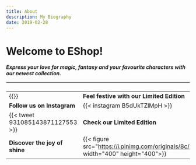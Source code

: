 ```yaml
---
title: About
description: My Biography
date: 2019-02-28
---
```

# Welcome to EShop!  <br>
***Express your love for magic, fantasy and your favourite characters with our newest collection.***


``` ```  | ``` ```
--- | --- 
{{<youtube NiiBSu9ZhwI>}} | **Feel festive with our Limited Edition** 
**Follow us on Instagram** | {{< instagram B5dUkTZlMpH >}} 
 {{< tweet 931085143871127553 >}} |  **Check our Limited Edition** 
 **Discover the joy of shine**  | {{< figure src="https://i.pinimg.com/originals/8c/1a/f7/8c1af776fcec4fdfaf04bbe3dbbc990a.jpg" width="400" height="400">}} 
